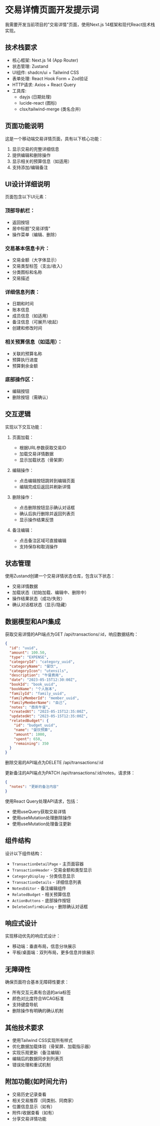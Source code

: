 # 交易详情页面开发提示词

我需要开发当前项目的"交易详情"页面，使用Next.js 14框架和现代React技术栈实现。

## 技术栈要求

- 核心框架: Next.js 14 (App Router)
- 状态管理: Zustand
- UI组件: shadcn/ui + Tailwind CSS
- 表单处理: React Hook Form + Zod验证
- HTTP请求: Axios + React Query
- 工具库:
  - dayjs (日期处理)
  - lucide-react (图标)
  - clsx/tailwind-merge (类名合并)

## 页面功能说明

这是一个移动端交易详情页面，具有以下核心功能：

1. 显示交易的完整详细信息
2. 提供编辑和删除操作
3. 显示相关的预算信息（如适用）
4. 支持添加/编辑备注

## UI设计详细说明

页面包含以下UI元素：

### 顶部导航栏：
- 返回按钮
- 居中标题"交易详情"
- 操作菜单（编辑、删除）

### 交易基本信息卡片：
- 交易金额（大字体显示）
- 交易类型标签（支出/收入）
- 分类图标和名称
- 交易描述

### 详细信息列表：
- 日期和时间
- 账本信息
- 成员信息（如适用）
- 备注信息（可展开/收起）
- 创建和修改时间

### 相关预算信息（如适用）：
- 关联的预算名称
- 预算执行进度
- 预算剩余金额

### 底部操作区：
- 编辑按钮
- 删除按钮（需确认）

## 交互逻辑

实现以下交互功能：

1. 页面加载：
   - 根据URL参数获取交易ID
   - 加载交易详情数据
   - 显示加载状态（骨架屏）

2. 编辑操作：
   - 点击编辑按钮跳转到编辑页面
   - 编辑完成后返回并刷新详情

3. 删除操作：
   - 点击删除按钮显示确认对话框
   - 确认后执行删除并返回列表页
   - 显示操作结果反馈

4. 备注编辑：
   - 点击备注区域可直接编辑
   - 支持保存和取消操作

## 状态管理

使用Zustand创建一个交易详情状态仓库，包含以下状态：

- 交易详情数据
- 加载状态（初始加载、编辑中、删除中）
- 操作结果状态（成功/失败）
- 确认对话框状态（显示/隐藏）

## 数据模型和API集成

获取交易详情的API端点为GET /api/transactions/:id，响应数据结构：

```json
{
  "id": "uuid",
  "amount": 100.50,
  "type": "EXPENSE",
  "categoryId": "category_uuid",
  "categoryName": "餐饮",
  "categoryIcon": "utensils",
  "description": "午餐费用",
  "date": "2023-05-15T12:30:00Z",
  "bookId": "book_uuid",
  "bookName": "个人账本",
  "familyId": "family_uuid",
  "familyMemberId": "member_uuid",
  "familyMemberName": "自己",
  "notes": "商务午餐",
  "createdAt": "2023-05-15T12:35:00Z",
  "updatedAt": "2023-05-15T12:35:00Z",
  "relatedBudget": {
    "id": "budget_uuid",
    "name": "餐饮预算",
    "amount": 1000,
    "spent": 650,
    "remaining": 350
  }
}
```

删除交易的API端点为DELETE /api/transactions/:id

更新备注的API端点为PATCH /api/transactions/:id/notes，请求体：

```json
{
  "notes": "更新的备注内容"
}
```

使用React Query处理API请求，包括：
- 使用useQuery获取交易详情
- 使用useMutation处理删除操作
- 使用useMutation处理备注更新

## 组件结构

设计以下组件结构：

- `TransactionDetailPage` - 主页面容器
- `TransactionHeader` - 交易金额和类型显示
- `CategoryDisplay` - 分类信息显示
- `TransactionDetails` - 详细信息列表
- `NotesEditor` - 备注编辑组件
- `RelatedBudget` - 相关预算信息
- `ActionButtons` - 底部操作按钮
- `DeleteConfirmDialog` - 删除确认对话框

## 响应式设计

实现移动优先的响应式设计：

- 移动端：垂直布局，信息分块展示
- 平板/桌面端：双列布局，更多信息并排展示

## 无障碍性

确保页面符合基本无障碍性要求：

- 所有交互元素有合适的aria标签
- 颜色对比度符合WCAG标准
- 支持键盘导航
- 删除操作有明确的确认机制

## 其他技术要求

- 使用Tailwind CSS实现所有样式
- 优化数据加载体验（骨架屏、加载指示器）
- 实现乐观更新（备注编辑）
- 编辑后的数据同步到列表页
- 错误处理和重试机制

## 附加功能(如时间允许)

- 交易历史记录查看
- 相关交易推荐（同类别、同商家）
- 位置信息显示（如有）
- 附件/收据查看（如有）
- 分享交易详情功能
